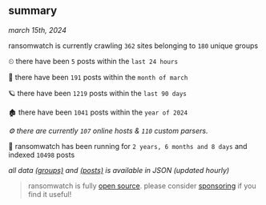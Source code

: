 
## summary
_march 15th, 2024_

ransomwatch is currently crawling `362` sites belonging to `180` unique groups

⏲ there have been `5` posts within the `last 24 hours`

🦈 there have been `191` posts within the `month of march`

🪐 there have been `1219` posts within the `last 90 days`

🏚 there have been `1041` posts within the `year of 2024`

_⚙️ there are currently `107` online hosts & `110` custom parsers._

🦕 ransomwatch has been running for `2 years, 6 months and 8 days` and indexed `10498` posts

_all data  [(groups)](http://ransomwhat.telemetry.ltd/groups) and [(posts)](http://ransomwhat.telemetry.ltd/posts) is available in JSON (updated hourly)_

> ransomwatch is fully [open source](https://github.com/joshhighet/ransomwatch#ransomwatch--). please consider [sponsoring](https://github.com/sponsors/joshhighet) if you find it useful!
